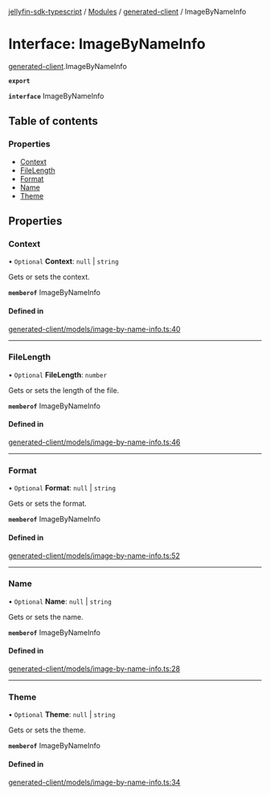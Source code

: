 [jellyfin-sdk-typescript](../README.md) / [Modules](../modules.md) / [generated-client](../modules/generated_client.md) / ImageByNameInfo

# Interface: ImageByNameInfo

[generated-client](../modules/generated_client.md).ImageByNameInfo

**`export`**

**`interface`** ImageByNameInfo

## Table of contents

### Properties

- [Context](generated_client.ImageByNameInfo.md#context)
- [FileLength](generated_client.ImageByNameInfo.md#filelength)
- [Format](generated_client.ImageByNameInfo.md#format)
- [Name](generated_client.ImageByNameInfo.md#name)
- [Theme](generated_client.ImageByNameInfo.md#theme)

## Properties

### Context

• `Optional` **Context**: ``null`` \| `string`

Gets or sets the context.

**`memberof`** ImageByNameInfo

#### Defined in

[generated-client/models/image-by-name-info.ts:40](https://github.com/thornbill/jellyfin-sdk-typescript/blob/7534c86/src/generated-client/models/image-by-name-info.ts#L40)

___

### FileLength

• `Optional` **FileLength**: `number`

Gets or sets the length of the file.

**`memberof`** ImageByNameInfo

#### Defined in

[generated-client/models/image-by-name-info.ts:46](https://github.com/thornbill/jellyfin-sdk-typescript/blob/7534c86/src/generated-client/models/image-by-name-info.ts#L46)

___

### Format

• `Optional` **Format**: ``null`` \| `string`

Gets or sets the format.

**`memberof`** ImageByNameInfo

#### Defined in

[generated-client/models/image-by-name-info.ts:52](https://github.com/thornbill/jellyfin-sdk-typescript/blob/7534c86/src/generated-client/models/image-by-name-info.ts#L52)

___

### Name

• `Optional` **Name**: ``null`` \| `string`

Gets or sets the name.

**`memberof`** ImageByNameInfo

#### Defined in

[generated-client/models/image-by-name-info.ts:28](https://github.com/thornbill/jellyfin-sdk-typescript/blob/7534c86/src/generated-client/models/image-by-name-info.ts#L28)

___

### Theme

• `Optional` **Theme**: ``null`` \| `string`

Gets or sets the theme.

**`memberof`** ImageByNameInfo

#### Defined in

[generated-client/models/image-by-name-info.ts:34](https://github.com/thornbill/jellyfin-sdk-typescript/blob/7534c86/src/generated-client/models/image-by-name-info.ts#L34)
